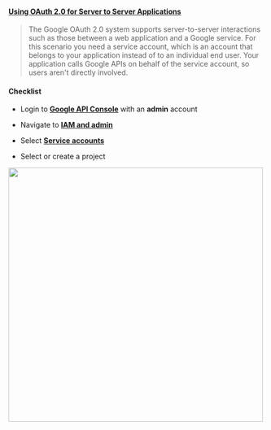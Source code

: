 #### [Using OAuth 2.0 for Server to Server Applications](https://developers.google.com/identity/protocols/OAuth2ServiceAccount)

> The Google OAuth 2.0 system supports server-to-server interactions such as those between a web application and a Google service. For this scenario you need a service account, which is an account that belongs to your application instead of to an individual end user. Your application calls Google APIs on behalf of the service account, so users aren't directly involved.

#### Checklist 

- Login to [**Google API Console**](https://console.developers.google.com/) with an **admin** account

- Navigate to [**IAM and admin**](https://console.developers.google.com/iam-admin)

- Select [**Service accounts**](https://console.developers.google.com/iam-admin/serviceaccounts)

- Select or create a project

<img width="500" src="https://user-images.githubusercontent.com/1725068/44443436-a012aa00-a612-11e8-996f-1d36f14d1d76.png" />

